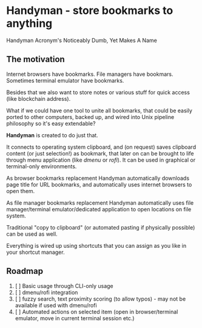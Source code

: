 # Handyman - store bookmarks to anything

Handyman
Acronym's
Noticeably
Dumb,
Yet
Makes
A
Name

## The motivation

Internet browsers have bookmarks. File managers have bookmars.
Sometimes terminal emulator have bookmarks.

Besides that we also want to store notes or various stuff for quick access (like blockchain address).

What if we could have one tool to unite all bookmarks, that could be easily ported to other computers, backed up, and wired into Unix pipeline philosophy so it's easy extendable?

**Handyman** is created to do just that.

It connects to operating system clipboard, and (on request) saves clipboard content (or just selection!) as bookmark, that later on can be brought to life through menu application (like *dmenu* or *rofi*). It can be used in graphical or terminal-only environments.

As browser bookmarks replacement Handyman automatically downloads page title for URL bookmarks, and automatically uses internet browsers to open them.

As file manager bookmarks replacement Handyman automatically uses file manager/terminal emulator/dedicated application to open locations on file system.

Traditional "copy to clipboard" (or automated pasting if physically possible) can be used as well.

Everything is wired up using shortcuts that you can assign as you like in your shortcut manager. 

## Roadmap

1. [ ] Basic usage through CLI-only usage
2. [ ] dmenu/rofi integration
3. [ ] fuzzy search, text proximity scoring (to allow typos) - may not be available if used with dmenu/rofi
4. [ ] Automated actions on selected item (open in browser/terminal emulator, move in current terminal session etc.)

